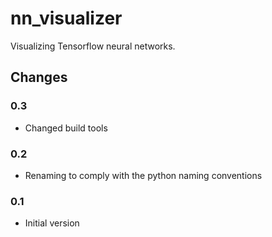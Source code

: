 # nn_visualizer
Visualizing Tensorflow neural networks.

## Changes

### 0.3
* Changed build tools

### 0.2
* Renaming to comply with the python naming conventions

### 0.1
* Initial version